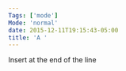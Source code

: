 ```yaml
---
Tags: ['mode']
Mode: 'normal'
date: 2015-12-11T19:15:43-05:00
title: 'A '
---
```


 Insert at the end of the line
